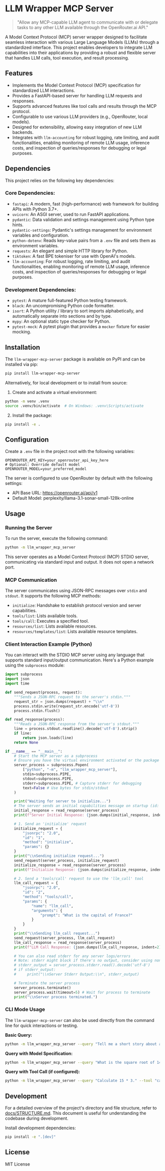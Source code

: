 # LLM Wrapper MCP Server

> "Allow any MCP-capable LLM agent to communicate with or delegate tasks to any other LLM available through the OpenRouter.ai API."

A Model Context Protocol (MCP) server wrapper designed to facilitate seamless interaction with various Large Language Models (LLMs) through a standardized interface. This project enables developers to integrate LLM capabilities into their applications by providing a robust and flexible server that handles LLM calls, tool execution, and result processing.

## Features

- Implements the Model Context Protocol (MCP) specification for standardized LLM interactions.
- Provides a FastAPI-based server for handling LLM requests and responses.
- Supports advanced features like tool calls and results through the MCP protocol.
- Configurable to use various LLM providers (e.g., OpenRouter, local models).
- Designed for extensibility, allowing easy integration of new LLM backends.
- Integrates with `llm-accounting` for robust logging, rate limiting, and audit functionalities, enabling monitoring of remote LLM usage, inference costs, and inspection of queries/responses for debugging or legal purposes.

## Dependencies

This project relies on the following key dependencies:

### Core Dependencies:
*   `fastapi`: A modern, fast (high-performance) web framework for building APIs with Python 3.7+.
*   `uvicorn`: An ASGI server, used to run FastAPI applications.
*   `pydantic`: Data validation and settings management using Python type hints.
*   `pydantic-settings`: Pydantic's settings management for environment variables and configuration.
*   `python-dotenv`: Reads key-value pairs from a `.env` file and sets them as environment variables.
*   `requests`: An elegant and simple HTTP library for Python.
*   `tiktoken`: A fast BPE tokeniser for use with OpenAI's models.
*   `llm-accounting`: For robust logging, rate limiting, and audit functionalities, enabling monitoring of remote LLM usage, inference costs, and inspection of queries/responses for debugging or legal purposes.

### Development Dependencies:
*   `pytest`: A mature full-featured Python testing framework.
*   `black`: An uncompromising Python code formatter.
*   `isort`: A Python utility / library to sort imports alphabetically, and automatically separate into sections and by type.
*   `mypy`: An optional static type checker for Python.
*   `pytest-mock`: A pytest plugin that provides a `mocker` fixture for easier mocking.

## Installation

The `llm-wrapper-mcp-server` package is available on PyPI and can be installed via pip:

```bash
pip install llm-wrapper-mcp-server
```

Alternatively, for local development or to install from source:

1. Create and activate a virtual environment:
```bash
python -m venv .venv
source .venv/bin/activate  # On Windows: .venv\Scripts/activate
```

2. Install the package:
```bash
pip install -e .
```

## Configuration

Create a `.env` file in the project root with the following variables:

```env
OPENROUTER_API_KEY=your_openrouter_api_key_here
# Optional: Override default model
OPENROUTER_MODEL=your_preferred_model
```

The server is configured to use OpenRouter by default with the following settings:
- API Base URL: https://openrouter.ai/api/v1
- Default Model: perplexity/llama-3.1-sonar-small-128k-online

## Usage

### Running the Server

To run the server, execute the following command:

```bash
python -m llm_wrapper_mcp_server
```

This server operates as a Model Context Protocol (MCP) STDIO server, communicating via standard input and output. It does not open a network port.

### MCP Communication

The server communicates using JSON-RPC messages over `stdin` and `stdout`. It supports the following MCP methods:

- `initialize`: Handshake to establish protocol version and server capabilities.
- `tools/list`: Lists available tools.
- `tools/call`: Executes a specified tool.
- `resources/list`: Lists available resources.
- `resources/templates/list`: Lists available resource templates.

### Client Interaction Example (Python)

You can interact with the STDIO MCP server using any language that supports standard input/output communication. Here's a Python example using the `subprocess` module:

```python
import subprocess
import json
import time

def send_request(process, request):
    """Sends a JSON-RPC request to the server's stdin."""
    request_str = json.dumps(request) + "\\n"
    process.stdin.write(request_str.encode('utf-8'))
    process.stdin.flush()

def read_response(process):
    """Reads a JSON-RPC response from the server's stdout."""
    line = process.stdout.readline().decode('utf-8').strip()
    if line:
        return json.loads(line)
    return None

if __name__ == "__main__":
    # Start the MCP server as a subprocess
    # Ensure you have the virtual environment activated or the package installed globally
    server_process = subprocess.Popen(
        ["python", "-m", "llm_wrapper_mcp_server"],
        stdin=subprocess.PIPE,
        stdout=subprocess.PIPE,
        stderr=subprocess.PIPE, # Capture stderr for debugging
        text=False # Use bytes for stdin/stdout
    )

    print("Waiting for server to initialize...")
    # The server sends an initial capabilities message on startup (id: None)
    initial_response = read_response(server_process)
    print(f"Server Initial Response: {json.dumps(initial_response, indent=2)}")

    # 1. Send an 'initialize' request
    initialize_request = {
        "jsonrpc": "2.0",
        "id": "1",
        "method": "initialize",
        "params": {}
    }
    print("\\nSending initialize request...")
    send_request(server_process, initialize_request)
    initialize_response = read_response(server_process)
    print(f"Initialize Response: {json.dumps(initialize_response, indent=2)}")

    # 2. Send a 'tools/call' request to use the 'llm_call' tool
    llm_call_request = {
        "jsonrpc": "2.0",
        "id": "2",
        "method": "tools/call",
        "params": {
            "name": "llm_call",
            "arguments": {
                "prompt": "What is the capital of France?"
            }
        }
    }
    print("\\nSending llm_call request...")
    send_request(server_process, llm_call_request)
    llm_call_response = read_response(server_process)
    print(f"LLM Call Response: {json.dumps(llm_call_response, indent=2)}")

    # You can also read stderr for any server logs/errors
    # Note: stderr might block if there's no output, consider using non-blocking reads or threads for real apps
    # stderr_output = server_process.stderr.read().decode('utf-8')
    # if stderr_output:
    #     print("\\nServer Stderr Output:\\n", stderr_output)

    # Terminate the server process
    server_process.terminate()
    server_process.wait(timeout=5) # Wait for process to terminate
    print("\\nServer process terminated.")
```

### CLI Mode Usage

The `llm-wrapper-mcp-server` can also be used directly from the command line for quick interactions or testing.

**Basic Query:**

```bash
python -m llm_wrapper_mcp_server --query "Tell me a short story about a robot."
```

**Query with Model Specification:**

```bash
python -m llm_wrapper_mcp_server --query "What is the square root of 144?" --model "perplexity/llama-3.1-sonar-small-128k-online"
```

**Query with Tool Call (if configured):**

```bash
python -m llm_wrapper_mcp_server --query "Calculate 15 * 3." --tool "calculator" --tool-args '{"expression": "15 * 3"}'
```

## Development

For a detailed overview of the project's directory and file structure, refer to [docs/STRUCTURE.md](docs/STRUCTURE.md). This document is useful for understanding the codebase during development.

Install development dependencies:

```bash
pip install -e ".[dev]"
```

## License

MIT License
